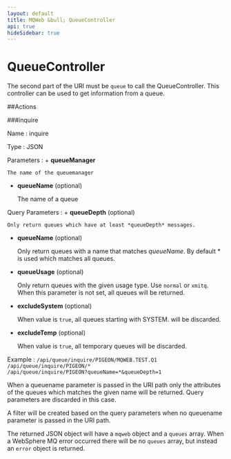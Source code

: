 ```yaml
---
layout: default
title: MQWeb &bull; QueueController
api: true
hideSidebar: true
---
```

QueueController
===============

The second part of the URI must be `queue` to call the QueueController.
This controller can be used to get information from a queue.

##Actions

###inquire

Name
: inquire

Type
: JSON

Parameters
: + **queueManager**
 
    The name of the queuemanager

  + **queueName** (optional)

    The name of a queue

Query Parameters
: + **queueDepth** (optional)

    Only return queues which have at least *queueDepth* messages.

  + **queueName** (optional)

    Only return queues with a name that matches *queueName*. By 
    default * is used which matches all queues.

  + **queueUsage** (optional)

    Only return queues with the given usage type. Use `normal` or `xmitq`. When
    this parameter is not set, all queues will be returned.

  + **excludeSystem** (optional)

    When value is `true`, all queues starting with SYSTEM. will be discarded.

  + **excludeTemp** (optional)

    When value is `true`, all temporary queues will be discarded.

Example
: `/api/queue/inquire/PIGEON/MQWEB.TEST.Q1`  
  `/api/queue/inquire/PIGEON/*`  
  `/api/queue/inquire/PIGEON?queueName=*&queueDepth=1`

<div style="clear:both;"> </div>

When a queuename parameter is passed in the URI path only the attributes of the
queues which matches the given name will be returned. Query parameters are
discarded in this case.

A filter will be created based on the query parameters when no queuename 
parameter is passed in the URI path.

The returned JSON object will have a `mqweb` object and a `queues` array. 
When a WebSphere MQ error occurred there will be no `queues` array, but instead 
an `error` object is returned.
